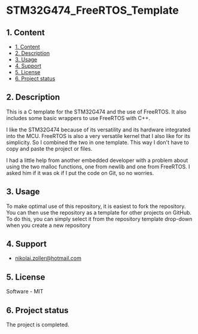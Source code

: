 # STM32G474_FreeRTOS_Template <!-- omit from toc -->

## 1. Content
- [1. Content](#1-content)
- [2. Description](#2-description)
- [3. Usage](#3-usage)
- [4. Support](#4-support)
- [5. License](#5-license)
- [6. Project status](#6-project-status)

## 2. Description
This is a C template for the STM32G474 and the use of FreeRTOS. It also includes some basic wrappers to use FreeRTOS with C++.

I like the STM32G474 because of its versatility and its hardware integrated into the MCU. FreeRTOS is also a very versatile kernel that I also like for its simplicity. So I combined the two in one template. This way I don't have to copy and paste the project or files.

I had a little help from another embedded developer with a problem about using the two malloc functions, one from newlib and one from FreeRTOS. I asked him if it was ok if I put the code on Git, so no worries.

## 3. Usage
To make optimal use of this repository, it is easiest to fork the repository. You can then use the repository as a template for other projects on GitHub. To do this, you can simply select it from the repository template drop-down when you create a new repository

## 4. Support
- [nikolai.zoller@hotmail.com](mailto:nikolai.zoller@hotmail.com)

## 5. License
Software - MIT

## 6. Project status
The project is completed.
